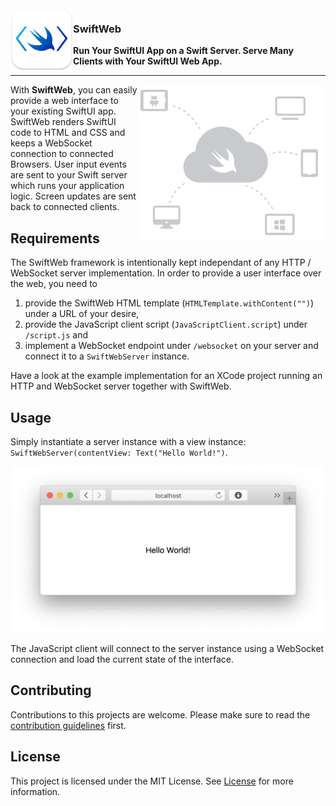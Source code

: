 <img align="left" alt="SwiftWeb logo" src="Images/swiftweb.png" width=100>

### SwiftWeb
**Run Your SwiftUI App on a Swift Server. Serve Many Clients with Your SwiftUI Web App.**

---

<img align="right" alt="SwiftWeb logo" src="Images/swiftweb-architecture.png" width=300>

With **SwiftWeb**, you can easily provide a web interface to your existing SwiftUI app. SwiftWeb renders SwiftUI code to HTML and CSS and keeps a WebSocket connection to connected Browsers. User input events are sent to your Swift server which runs your application logic. Screen updates are sent back to connected clients.

## Requirements

The SwiftWeb framework is intentionally kept independant of any HTTP / WebSocket server implementation. In order to provide a user interface over the web, you need to
1. provide the SwiftWeb HTML template (`HTMLTemplate.withContent("")`) under a URL of your desire,
2. provide the JavaScript client script (`JavaScriptClient.script`) under `/script.js` and
3. implement a WebSocket endpoint under `/websocket` on your server and connect it to a `SwiftWebServer` instance.

Have a look at the example implementation for an XCode project running an HTTP and WebSocket server together with SwiftWeb.

## Usage

Simply instantiate a server instance with a view instance: `SwiftWebServer(contentView: Text("Hello World!")`.

<p align="center">
<img alt="Hello World Screenshot" src="Images/helloworld-screenshot.png" width=500>
</p>

The JavaScript client will connect to the server instance using a WebSocket connection and load the current state of the interface.

## Contributing
Contributions to this projects are welcome. Please make sure to read the [contribution guidelines](https://github.com/Apodini/.github/blob/master/CONTRIBUTING.md) first.

## License
This project is licensed under the MIT License. See [License](https://github.com/Apodini/Template-Repository/blob/master/LICENSE) for more information.

